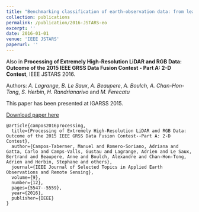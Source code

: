 ```yaml
---
title: "Benchmarking classification of earth-observation data: from learning explicit features to convolutional networks"
collection: publications
permalink: /publication/2016-JSTARS-eo
excerpt: ''
date: 2016-01-01
venue: 'IEEE JSTARS'
paperurl: ''
---
```



Also in **Processing of Extremely High-Resolution LiDAR and RGB Data: Outcome of the 2015 IEEE GRSS Data Fusion Contest - Part A: 2-D Contest**, IEEE JSTARS 2016.

Authors: *A. Lagrange*, *B. Le Saux*, *A. Beaupere*, *A. Boulch*, *A. Chan-Hon-Tong*, *S. Herbin*, *H. Randrianarivo* and *M. Ferecatu*

This paper has been presented at IGARSS 2015.

[Download paper here](https://aboulch.github.io/files/2015_DFC_classif_benchmark.pdf)

```
@article{campos2016processing,
  title={Processing of Extremely High-Resolution LiDAR and RGB Data: Outcome of the 2015 IEEE GRSS Data Fusion Contest--Part A: 2-D Contest},
  author={Campos-Taberner, Manuel and Romero-Soriano, Adriana and Gatta, Carlo and Camps-Valls, Gustau and Lagrange, Adrien and Le Saux, Bertrand and Beaupere, Anne and Boulch, Alexandre and Chan-Hon-Tong, Adrien and Herbin, Stephane and others},
  journal={IEEE Journal of Selected Topics in Applied Earth Observations and Remote Sensing},
  volume={9},
  number={12},
  pages={5547--5559},
  year={2016},
  publisher={IEEE}
}
```
